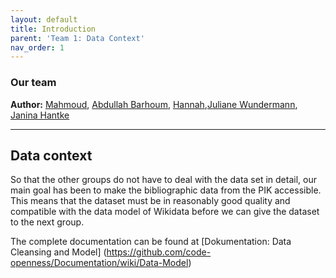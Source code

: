```yaml
---
layout: default
title: Introduction
parent: 'Team 1: Data Context' 
nav_order: 1
---
```


### Our team 


**Author:** [Mahmoud](https://github.com/kozae), [Abdullah Barhoum](https://github.com/AbdBarho), [Hannah](https://github.com/HannahMariechen),[Juliane Wundermann](https://github.com/julianewundermann), [Janina Hantke](https://github.com/Jhantke)

***

## Data context
So that the other groups do not have to deal with the data set in detail, our main goal has been to make the bibliographic data from the PIK accessible. 
This means that the dataset must be in reasonably good quality and compatible with the data model of Wikidata before we can give the dataset to the next group.

The complete documentation can be found at  [Dokumentation: Data Cleansing and Model]
(https://github.com/code-openness/Documentation/wiki/Data-Model)
